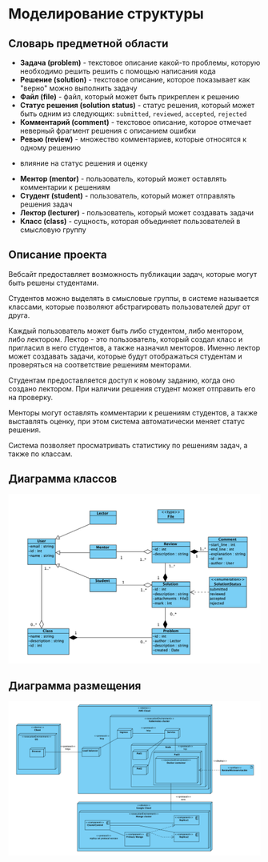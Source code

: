 # Моделирование структуры

## Словарь предметной области

- **Задача (problem)** - текстовое описание какой-то проблемы, которую необходимо решить
решить с помощью написания кода
- **Решение (solution)** - текстовое описание, которое показывает как "верно"
можно выполнить задачу
- **Файл (file)** - файл, который может быть прикреплен к решению
- **Статус решения (solution status)** - статус решения, который может быть одним из
следующих: `submitted`, `reviewed`, `accepted`, `rejected`
- **Комментарий (comment)** - текстовое описание, которое отмечает неверный 
фрагмент решения с описанием ошибки
- **Ревью (review)** - множество комментариев, которые относятся к одному решению
+ влияние на статус решения и оценку
- **Ментор (mentor)** - пользователь, который может оставлять комментарии к решениям
- **Студент (student)** - пользователь, который может отправлять решения задач
- **Лектор (lecturer)** - пользователь, который может создавать задачи
- **Класс (class)** - сущность, которая объединяет пользователей в смысловую группу

## Описание проекта 

Вебсайт предоставляет возможность публикации задач, которые могут быть решены
студентами. 

Студентов можно выделять в смысловые группы, в системе называется классами,
которые позволяют абстрагировать пользователей друг от друга.

Каждый пользователь может быть либо студентом, либо ментором, либо лектором.
Лектор - это пользователь, который создал класс и пригласил в него студентов, а
также назначил менторов. Именно лектор может создавать задачи, которые будут
отображаться студентам и проверяться на соответствие решениям менторами.

Студентам предоставляется доступ к новому заданию, когда оно создано лектором.
При наличии решения студент может отправить его на проверку.

Менторы могут оставлять комментарии к решениям студентов, а также выставлять 
оценку, при этом система автоматически меняет статус решения.

Система позволяет просматривать статистику по решениям задач, а также по
классам.

## Диаграмма классов

![](docs/task2/classes.png)

## Диаграмма размещения

![](docs/task2/deploy.png)


